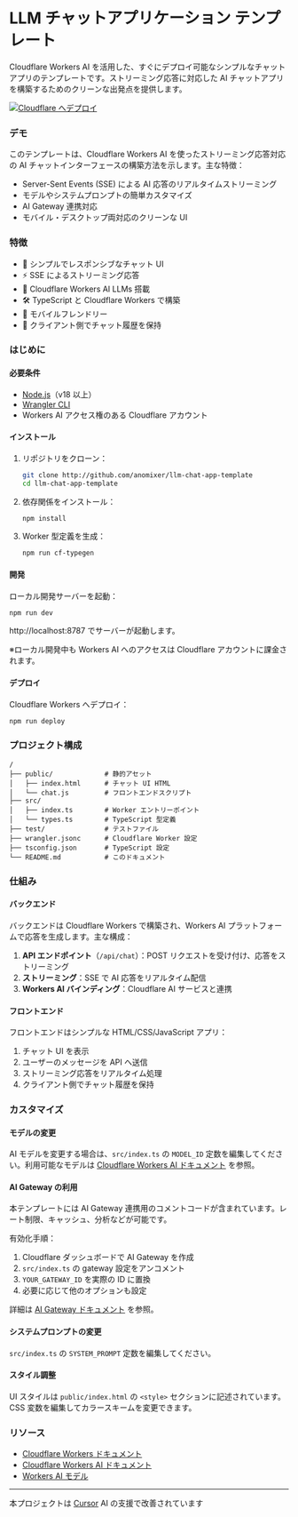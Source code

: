 # LLM チャットアプリケーション テンプレート

Cloudflare Workers AI を活用した、すぐにデプロイ可能なシンプルなチャットアプリのテンプレートです。ストリーミング応答に対応した AI チャットアプリを構築するためのクリーンな出発点を提供します。

[![Cloudflare へデプロイ](https://deploy.workers.cloudflare.com/button)](https://deploy.workers.cloudflare.com/?url=https://github.com/cloudflare/templates/tree/main/llm-chat-app-template)

<!-- dash-content-start -->

### デモ

このテンプレートは、Cloudflare Workers AI を使ったストリーミング応答対応の AI チャットインターフェースの構築方法を示します。主な特徴：

- Server-Sent Events (SSE) による AI 応答のリアルタイムストリーミング
- モデルやシステムプロンプトの簡単カスタマイズ
- AI Gateway 連携対応
- モバイル・デスクトップ両対応のクリーンな UI

### 特徴

- 💬 シンプルでレスポンシブなチャット UI
- ⚡ SSE によるストリーミング応答
- 🧠 Cloudflare Workers AI LLMs 搭載
- 🛠️ TypeScript と Cloudflare Workers で構築
- 📱 モバイルフレンドリー
- 🔄 クライアント側でチャット履歴を保持
<!-- dash-content-end -->

### はじめに

#### 必要条件

- [Node.js](https://nodejs.org/)（v18 以上）
- [Wrangler CLI](https://developers.cloudflare.com/workers/wrangler/install-and-update/)
- Workers AI アクセス権のある Cloudflare アカウント

#### インストール

1. リポジトリをクローン：

   ```bash
   git clone http://github.com/anomixer/llm-chat-app-template
   cd llm-chat-app-template
   ```

2. 依存関係をインストール：

   ```bash
   npm install
   ```

3. Worker 型定義を生成：
   ```bash
   npm run cf-typegen
   ```

#### 開発

ローカル開発サーバーを起動：

```bash
npm run dev
```

http://localhost:8787 でサーバーが起動します。

※ローカル開発中も Workers AI へのアクセスは Cloudflare アカウントに課金されます。

#### デプロイ

Cloudflare Workers へデプロイ：

```bash
npm run deploy
```

### プロジェクト構成

```
/
├── public/             # 静的アセット
│   ├── index.html      # チャット UI HTML
│   └── chat.js         # フロントエンドスクリプト
├── src/
│   ├── index.ts        # Worker エントリーポイント
│   └── types.ts        # TypeScript 型定義
├── test/               # テストファイル
├── wrangler.jsonc      # Cloudflare Worker 設定
├── tsconfig.json       # TypeScript 設定
└── README.md           # このドキュメント
```

### 仕組み

#### バックエンド

バックエンドは Cloudflare Workers で構築され、Workers AI プラットフォームで応答を生成します。主な構成：

1. **API エンドポイント**（`/api/chat`）：POST リクエストを受け付け、応答をストリーミング
2. **ストリーミング**：SSE で AI 応答をリアルタイム配信
3. **Workers AI バインディング**：Cloudflare AI サービスと連携

#### フロントエンド

フロントエンドはシンプルな HTML/CSS/JavaScript アプリ：

1. チャット UI を表示
2. ユーザーのメッセージを API へ送信
3. ストリーミング応答をリアルタイム処理
4. クライアント側でチャット履歴を保持

### カスタマイズ

#### モデルの変更

AI モデルを変更する場合は、`src/index.ts` の `MODEL_ID` 定数を編集してください。利用可能なモデルは [Cloudflare Workers AI ドキュメント](https://developers.cloudflare.com/workers-ai/models/) を参照。

#### AI Gateway の利用

本テンプレートには AI Gateway 連携用のコメントコードが含まれています。レート制限、キャッシュ、分析などが可能です。

有効化手順：

1. Cloudflare ダッシュボードで AI Gateway を作成
2. `src/index.ts` の gateway 設定をアンコメント
3. `YOUR_GATEWAY_ID` を実際の ID に置換
4. 必要に応じて他のオプションも設定

詳細は [AI Gateway ドキュメント](https://developers.cloudflare.com/ai-gateway/) を参照。

#### システムプロンプトの変更

`src/index.ts` の `SYSTEM_PROMPT` 定数を編集してください。

#### スタイル調整

UI スタイルは `public/index.html` の `<style>` セクションに記述されています。CSS 変数を編集してカラースキームを変更できます。

### リソース

- [Cloudflare Workers ドキュメント](https://developers.cloudflare.com/workers/)
- [Cloudflare Workers AI ドキュメント](https://developers.cloudflare.com/workers-ai/)
- [Workers AI モデル](https://developers.cloudflare.com/workers-ai/models/) 

---

本プロジェクトは [Cursor](https://github.com/cursor/cursor) AI の支援で改善されています 